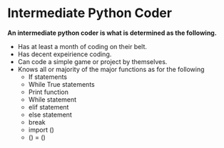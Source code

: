 # Intermediate Python Coder

**An intermediate python coder is what is determined as the following.**

- Has at least a month of coding on their belt.
- Has decent expeirience coding.
- Can code a simple game or project by themselves.
- Knows all or majority of the major functions as for the following
   - If statements
   - While True statements
   - Print function
   - While statement
   - elif statement
   - else statement
   - break
   - import ()
   - () = ()
